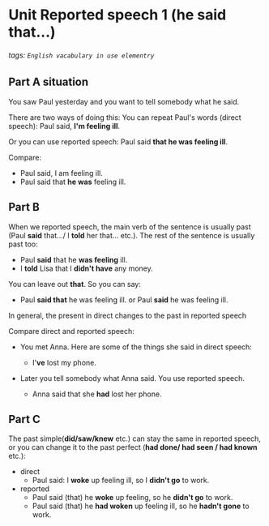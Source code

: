 # Unit Reported speech 1 (he said that...)
###### tags: `English vacabulary in use elementry`

## Part A situation
You saw Paul yesterday and you want to tell somebody what he said.

There are two ways of doing this:
You can repeat Paul's words (direct speech):
Paul said, **I'm feeling ill**.

Or you can use reported speech:
Paul said **that he was feeling ill**.

Compare:
- Paul said, I am feeling ill.
- Paul said that **he was** feeling ill.

## Part B
When we reported speech, the main verb of the sentence is usually past (Paul **said** that.../ I **told** her that... etc.). The rest of the sentence is usually past too:
- Paul **said** that he **was feeling** ill.
- I **told** Lisa that I **didn't have** any money.

You can leave out **that**. So you can say:
- Paul **said that** he was feeling ill. or Paul **said** he was feeling ill.

In general, the present in direct changes to the past in reported speech

Compare direct and reported speech:
- You met Anna. Here are some of the things she said in direct speech:
    - I'**ve** lost my phone.

- Later you tell somebody what Anna said. You use reported speech.
    - Anna said that she **had** lost her phone.

## Part C
The past simple(**did/saw/knew** etc.) can stay the same in reported speech, or you can change it to the past perfect (**had done/ had seen / had known** etc.):
- direct
    - Paul said: I **woke** up feeling ill, so I **didn't go** to work.
- reported
    - Paul said (that) he **woke** up feeling, so he **didn't go** to work.
    - Paul said (that) he **had woken** up feeling ill, so he **hadn't gone** to work.
